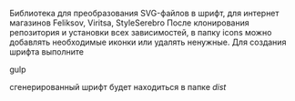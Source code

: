 Библиотека для преобразования SVG-файлов в шрифт, для интернет магазинов Feliksov, Viritsa, StyleSerebro
После клонирования репозитория и установки всех зависимостей, в папку icons можно добавлять необходимые иконки или удалять ненужные. 
Для создания шрифта выполните 

gulp

cгенерированный шрифт будет находиться в папке *dist*
